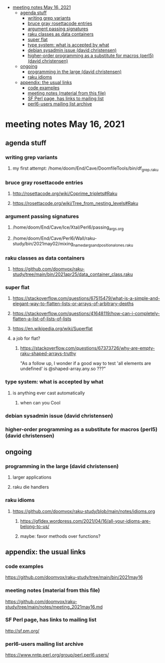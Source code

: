 - [meeting notes May 16, 2021](#orgae718fe)
  - [agenda stuff](#orgbd142d2)
    - [writing grep variants](#org74b9d56)
    - [bruce gray rosettacode entries](#org16c8ebc)
    - [argument passing signatures](#orgc337aae)
    - [raku classes as data containers](#org7d480ae)
    - [super flat](#orgda4b3d5)
    - [type system: what is accepted by what](#org01812d0)
    - [debian sysadmin issue (david christensen)](#org64bf274)
    - [higher-order programming as a substitute for macros (perl5)  (david christensen)](#orgbfe45cd)
  - [ongoing](#org9cb0eeb)
    - [programming in the large (david christensen)](#org08bd9bc)
    - [raku idioms](#orgffcf4b4)
  - [appendix: the usual links](#org654f947)
    - [code examples](#org5b8d254)
    - [meeting notes (material from this file)](#org0a51df8)
    - [SF Perl page, has links to mailing list](#org9078e3b)
    - [perl6-users mailing list archive](#org9736e4e)


<a id="orgae718fe"></a>

# meeting notes May 16, 2021


<a id="orgbd142d2"></a>

## agenda stuff


<a id="org74b9d56"></a>

### writing grep variants

1.  my first attempt: /home/doom/End/Cave/DoomfileTools/bin/df<sub>grep.raku</sub>


<a id="org16c8ebc"></a>

### bruce gray rosettacode entries

1.  <http://rosettacode.org/wiki/Coprime_triplets#Raku>

2.  <https://rosettacode.org/wiki/Tree_from_nesting_levels#Raku>


<a id="orgc337aae"></a>

### argument passing signatures

1.  /home/doom/End/Cave/Ice/Xtal/Perl6/passing<sub>args.org</sub>

2.  /home/doom/End/Cave/Perl6/Wall/raku-study/bin/2021may02/mixing<sub>named</sub><sub>args</sub><sub>and</sub><sub>positional</sub><sub>ones.raku</sub>


<a id="org7d480ae"></a>

### raku classes as data containers

1.  <https://github.com/doomvox/raku-study/tree/main/bin/2021apr25/data_container_class.raku>


<a id="orgda4b3d5"></a>

### super flat

1.  <https://stackoverflow.com/questions/67515479/what-is-a-simple-and-elegant-way-to-flatten-lists-or-arrays-of-arbitrary-depths>

2.  <https://stackoverflow.com/questions/41648119/how-can-i-completely-flatten-a-list-of-lists-of-lists>

3.  <https://en.wikipedia.org/wiki/Superflat>

4.  a job for flat?

    1.  <https://stackoverflow.com/questions/67373726/why-are-empty-raku-shaped-arrays-truthy>
    
        "As a follow up, I wonder if a good way to test 'all elements are undefined' is @shaped-array.any.so ???"


<a id="org01812d0"></a>

### type system: what is accepted by what

1.  is anything ever cast automatically

    1.  when can you Cool


<a id="org64bf274"></a>

### debian sysadmin issue (david christensen)


<a id="orgbfe45cd"></a>

### higher-order programming as a substitute for macros (perl5)  (david christensen)


<a id="org9cb0eeb"></a>

## ongoing


<a id="org08bd9bc"></a>

### programming in the large (david christensen)

1.  larger applications

2.  raku die handlers


<a id="orgffcf4b4"></a>

### raku idioms

1.  <https://github.com/doomvox/raku-study/blob/main/notes/idioms.org>

    1.  <https://gfldex.wordpress.com/2021/04/16/all-your-idioms-are-belong-to-us/>
    
    2.  maybe: favor methods over functions?


<a id="org654f947"></a>

## appendix: the usual links


<a id="org5b8d254"></a>

### code examples

<https://github.com/doomvox/raku-study/tree/main/bin/2021may16>


<a id="org0a51df8"></a>

### meeting notes (material from this file)

<https://github.com/doomvox/raku-study/tree/main/notes/meeting_2021may16.md>


<a id="org9078e3b"></a>

### SF Perl page, has links to mailing list

<http://sf.pm.org/>


<a id="org9736e4e"></a>

### perl6-users mailing list archive

<https://www.nntp.perl.org/group/perl.perl6.users/>
